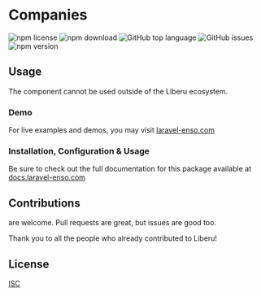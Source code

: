 # Companies

![npm license](https://img.shields.io/npm/l/@liberu-ui/companies.svg) 
![npm download](https://img.shields.io/npm/dm/@liberu-ui/companies.svg) 
![GitHub top language](https://img.shields.io/github/languages/top/liberu-ui/companies.svg) 
![GitHub issues](https://img.shields.io/github/issues/liberu-ui/companies.svg) 
![npm version](https://img.shields.io/npm/v/@liberu-ui/companies.svg) 

## Usage
The component cannot be used outside of the Liberu ecosystem.

### Demo

For live examples and demos, you may visit [laravel-enso.com](https://www.laravel-enso.com)

### Installation, Configuration & Usage

Be sure to check out the full documentation for this package available at [docs.laravel-enso.com](https://docs.laravel-enso.com/frontend/companies.html)

## Contributions

are welcome. Pull requests are great, but issues are good too.

Thank you to all the people who already contributed to Liberu!

## License

[ISC](https://opensource.org/licenses/ISC)

